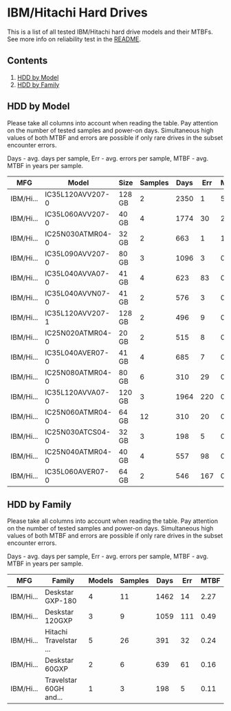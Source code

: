 IBM/Hitachi Hard Drives
=======================

This is a list of all tested IBM/Hitachi hard drive models and their MTBFs. See more
info on reliability test in the [README](https://github.com/linuxhw/SMART).

Contents
--------

1. [ HDD by Model  ](#hdd-by-model)
2. [ HDD by Family ](#hdd-by-family)

HDD by Model
------------

Please take all columns into account when reading the table. Pay attention on the
number of tested samples and power-on days. Simultaneous high values of both MTBF
and errors are possible if only rare drives in the subset encounter errors.

Days - avg. days per sample,
Err  - avg. errors per sample,
MTBF - avg. MTBF in years per sample.

| MFG       | Model              | Size   | Samples | Days  | Err   | MTBF |
|-----------|--------------------|--------|---------|-------|-------|------|
| IBM/Hi... | IC35L120AVV207-0   | 128 GB | 2       | 2350  | 1     | 5.59   |
| IBM/Hi... | IC35L060AVV207-0   | 40 GB  | 4       | 1774  | 30    | 2.54   |
| IBM/Hi... | IC25N030ATMR04-0   | 32 GB  | 2       | 663   | 1     | 1.32   |
| IBM/Hi... | IC35L090AVV207-0   | 80 GB  | 3       | 1096  | 3     | 0.89   |
| IBM/Hi... | IC35L040AVVA07-0   | 41 GB  | 4       | 623   | 83    | 0.71   |
| IBM/Hi... | IC35L040AVVN07-0   | 41 GB  | 2       | 576   | 3     | 0.57   |
| IBM/Hi... | IC35L120AVV207-1   | 128 GB | 2       | 496   | 9     | 0.45   |
| IBM/Hi... | IC25N020ATMR04-0   | 20 GB  | 2       | 515   | 8     | 0.35   |
| IBM/Hi... | IC35L040AVER07-0   | 41 GB  | 4       | 685   | 7     | 0.24   |
| IBM/Hi... | IC25N080ATMR04-0   | 80 GB  | 6       | 310   | 29    | 0.16   |
| IBM/Hi... | IC35L120AVVA07-0   | 120 GB | 3       | 1964  | 220   | 0.14   |
| IBM/Hi... | IC25N060ATMR04-0   | 64 GB  | 12      | 310   | 20    | 0.13   |
| IBM/Hi... | IC25N030ATCS04-0   | 32 GB  | 3       | 198   | 5     | 0.11   |
| IBM/Hi... | IC25N040ATMR04-0   | 40 GB  | 4       | 557   | 98    | 0.10   |
| IBM/Hi... | IC35L060AVER07-0   | 64 GB  | 2       | 546   | 167   | 0.01   |

HDD by Family
-------------

Please take all columns into account when reading the table. Pay attention on the
number of tested samples and power-on days. Simultaneous high values of both MTBF
and errors are possible if only rare drives in the subset encounter errors.

Days - avg. days per sample,
Err  - avg. errors per sample,
MTBF - avg. MTBF in years per sample.

| MFG       | Family                 | Models | Samples | Days  | Err   | MTBF |
|-----------|------------------------|--------|---------|-------|-------|------|
| IBM/Hi... | Deskstar GXP-180       | 4      | 11      | 1462  | 14    | 2.27   |
| IBM/Hi... | Deskstar 120GXP        | 3      | 9       | 1059  | 111   | 0.49   |
| IBM/Hi... | Hitachi Travelstar ... | 5      | 26      | 391   | 32    | 0.24   |
| IBM/Hi... | Deskstar 60GXP         | 2      | 6       | 639   | 61    | 0.16   |
| IBM/Hi... | Travelstar 60GH and... | 1      | 3       | 198   | 5     | 0.11   |
